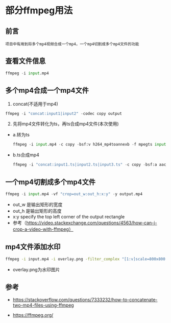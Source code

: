 # 部分ffmpeg用法

## 前言
```
项目中有用到将多个mp4视频合成一个mp4，一个mp4切割成多个mp4文件的功能
```

## 查看文件信息
```python
ffmpeg -i input.mp4
```

## 多个mp4合成一个mp4文件
1. concat(不适用于mp4)
```python
ffmpeg -i "concat:input1|input2" -codec copy output
```
2. 先将mp4文件转化为ts，再ts合成mp4文件(本次使用)
- a.转为ts
    ```python
    ffmpeg -i input.mp4 -c copy -bsf:v h264_mp4toannexb -f mpegts input.ts
    ```
- b.ts合成mp4
    ```python
    ffmpeg -i "concat:input1.ts|input2.ts|input3.ts" -c copy -bsf:a aac_adtstoasc -movflags +faststart output.mp4
    ```

## 一个mp4切割成多个mp4文件
```python
ffmpeg -i input.mp4 -vf "crop=out_w:out_h:x:y" -y output.mp4
```
- out_w 是输出矩形的宽度
- out_h 是输出矩形的高度
- x:y specify the top left corner of the output rectangle
- 参考（https://video.stackexchange.com/questions/4563/how-can-i-crop-a-video-with-ffmpeg）

## mp4文件添加水印
```cmd
ffmpeg -i input.mp4 -i overlay.png -filter_complex "[1:v]scale=800x800 [ovrl], [0:v][ovrl]overlay=0:0 " -c:v libx26 -profile:v baseline -level 3.1 -s 368x368 -y 
```
- overlay.png为水印图片

## 参考
- https://stackoverflow.com/questions/7333232/how-to-concatenate-two-mp4-files-using-ffmpeg

- https://ffmpeg.org/